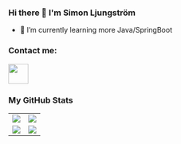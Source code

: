 ### Hi there 👋 I'm Simon Ljungström

- 🌱 I’m currently learning more Java/SpringBoot


### Contact me:


<a href="https://www.linkedin.com/in/simon-ljungström/"><img src="https://www.vectorlogo.zone/logos/linkedin/linkedin-icon.svg" width="40" height="40"/></a>


### My GitHub Stats

<table>
    <tr>
        <td>
            <img src="https://github-profile-trophy.vercel.app/?username=simonlj8t&row=3&column=4&no-bg=true"/>
        </td>
        <td>
            <img src="https://github-readme-streak-stats.herokuapp.com/?user=simonlj8"/>
        </td> 
    </tr>
    <tr>
        <td>
            <img src="https://github-readme-stats.vercel.app/api?username=simonlj8t&count_private=true&show_icons=true&theme=tokyonight"/>
        </td>
        <td>
            <img src="https://github-readme-stats.vercel.app/api/top-langs/?username=simonlj8&langs_count=10&layout=compact&hide=php,scss,css,html,batchfile,gherkin,freemarker,xslt,tsql,ruby"/>
        </td>
    </tr>
</table>
<!--
**simonlj8/simonlj8** is a ✨ _special_ ✨ repository because its `README.md` (this file) appears on your GitHub profile.

Here are some ideas to get you started:

- 🔭 I’m currently working on ...
- 🌱 I’m currently learning ...
- 👯 I’m looking to collaborate on ...
- 🤔 I’m looking for help with ...
- 💬 Ask me about ...
- 📫 How to reach me: ...
- 😄 Pronouns: ...
- ⚡ Fun fact: ...
-->
